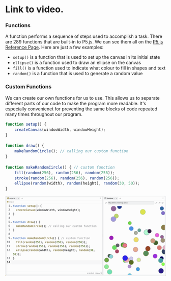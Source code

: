 # Link to video.

### Functions

A function performs a sequence of steps used to accomplish a task. There are 289 functions that are built-in to P5.js. We can see them all on the [P5.js Reference Page](https://p5js.org/reference/). Here are just a few examples:

*  `setup()` is a function that is used to set up the canvas in its initial state 
*  `ellipse()` is a function used to draw an ellipse on the canvas
*  `fill()` is a function used to indicate what colour to fill in shapes and text
*  `random()` is a function that is used to generate a random value

### Custom Functions

We can create our own functions for us to use. This allows us to separate different parts of our code to make the program more readable. It's especially convenienet for preventing the same blocks of code repeated many times throughout our program. 

```js
function setup() {
    createCanvas(windowWidth, windowHeight);
}

function draw() {
    makeRandomCircle(); // calling our custom function
}

function makeRandomCircle() { // custom function
    fill(random(256), random(256), random(256));
    stroke(random(256), random(256), random(256));
    ellipse(random(width), random(height), random(30, 50));
}
```

![](../../Images/make_random_circle.png)
